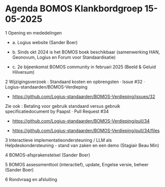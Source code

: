 
# Agenda BOMOS Klankbordgroep 15-05-2025

1	Opening en mededelingen

- a.	Logius website (Sander Boer)

- b.	Sinds okt 2024 is het BOMOS boek beschikbaar (samenwerking HAN, Geonovum, Logius en Forum voor Standaardisatie)

- c.	2e bijeenkomst BOMOS community in februari 2025 (Beeld & Geluid Hilversum) 


2 Wijzigingsverzoek : Standaard kosten en opbrengsten · Issue #32 · Logius-standaarden/BOMOS-Verdieping
- https://github.com/Logius-standaarden/BOMOS-Verdieping/issues/32

Zie ook : Betaling voor gebruik standaard versus gebruik specificatiedocument by Paapst · Pull Request #34

- https://github.com/Logius-standaarden/BOMOS-Verdieping/pull/34

- https://github.com/Logius-standaarden/BOMOS-Verdieping/pull/34/files


3	Interactieve implementatieondersteuning / LLM als Helpdeskondersteuning - stand van zaken en een demo (Stagiair Beau Min)

4	BOMOS-afsprakenstelsel (Sander Boer)

5	BOMOS assessmenttool (interactief), update, Engelse versie, beheer (Sander Boer)

6	Rondvraag en afsluiting
